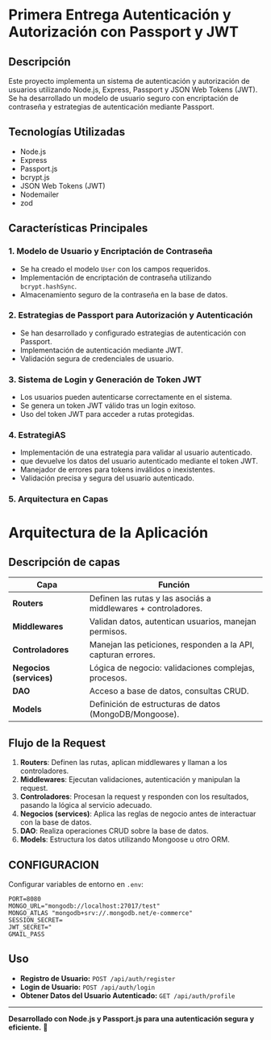 

# Primera Entrega Autenticación y Autorización con Passport y JWT

## Descripción
Este proyecto implementa un sistema de autenticación y autorización de usuarios utilizando Node.js, Express, Passport y JSON Web Tokens (JWT). Se ha desarrollado un modelo de usuario seguro con encriptación de contraseña y estrategias de autenticación mediante Passport.

## Tecnologías Utilizadas
- Node.js
- Express
- Passport.js
- bcrypt.js
- JSON Web Tokens (JWT)
- Nodemailer
- zod

## Características Principales
### 1. Modelo de Usuario y Encriptación de Contraseña
- Se ha creado el modelo `User` con los campos requeridos.
- Implementación de encriptación de contraseña utilizando `bcrypt.hashSync`.
- Almacenamiento seguro de la contraseña en la base de datos.

### 2. Estrategias de Passport para Autorización y Autenticación
- Se han desarrollado y configurado estrategias de autenticación con Passport.
- Implementación de autenticación mediante JWT.
- Validación segura de credenciales de usuario.

### 3. Sistema de Login y Generación de Token JWT
- Los usuarios pueden autenticarse correctamente en el sistema.
- Se genera un token JWT válido tras un login exitoso.
- Uso del token JWT para acceder a rutas protegidas.

### 4. EstrategiAS
- Implementación de una estrategia  para validar al usuario autenticado.
- que devuelve los datos del usuario autenticado mediante el token JWT.
- Manejador de errores para tokens inválidos o inexistentes.
- Validación precisa y segura del usuario autenticado.
### 5. Arquitectura en Capas
# Arquitectura de la Aplicación

## Descripción de capas

| **Capa**          | **Función**                                                                 |
|-------------------|-----------------------------------------------------------------------------|
| **Routers**       | Definen las rutas y las asociás a middlewares + controladores.              |
| **Middlewares**   | Validan datos, autentican usuarios, manejan permisos.                       |
| **Controladores** | Manejan las peticiones, responden a la API, capturan errores.               |
| **Negocios (services)** | Lógica de negocio: validaciones complejas, procesos.                  |
| **DAO**           | Acceso a base de datos, consultas CRUD.                                     |
| **Models**        | Definición de estructuras de datos (MongoDB/Mongoose).                       |

## Flujo de la Request

1. **Routers**: Definen las rutas, aplican middlewares y llaman a los controladores.
2. **Middlewares**: Ejecutan validaciones, autenticación y manipulan la request.
3. **Controladores**: Procesan la request y responden con los resultados, pasando la lógica al servicio adecuado.
4. **Negocios (services)**: Aplica las reglas de negocio antes de interactuar con la base de datos.
5. **DAO**: Realiza operaciones CRUD sobre la base de datos.
6. **Models**: Estructura los datos utilizando Mongoose u otro ORM.




## CONFIGURACION

 Configurar variables de entorno en `.env`:
   ```env
  PORT=8080
  MONGO_URL="mongodb://localhost:27017/test"
  MONGO_ATLAS "mongodb+srv://.mongodb.net/e-commerce"
  SESSION_SECRET=
  JWT_SECRET="
  GMAIL_PASS
   ```


## Uso
- **Registro de Usuario:** `POST /api/auth/register`
- **Login de Usuario:** `POST /api/auth/login`
- **Obtener Datos del Usuario Autenticado:** `GET /api/auth/profile`


---
**Desarrollado con Node.js y Passport.js para una autenticación segura y eficiente.** 🚀


